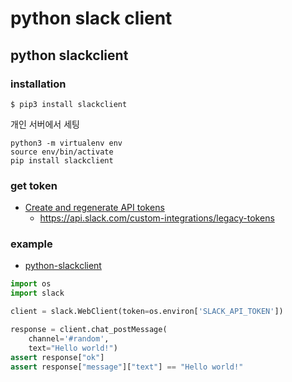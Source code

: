 # python slack client


## python slackclient
### installation
```
$ pip3 install slackclient
```

개인 서버에서 세팅
```
python3 -m virtualenv env
source env/bin/activate
pip install slackclient
```

### get token
* [Create and regenerate API tokens](https://the-gardeners-season4.slack.com/help/articles/215770388)
  * https://api.slack.com/custom-integrations/legacy-tokens

### example
* [python-slackclient](https://github.com/slackapi/python-slackclient)

```python
import os
import slack

client = slack.WebClient(token=os.environ['SLACK_API_TOKEN'])

response = client.chat_postMessage(
    channel='#random',
    text="Hello world!")
assert response["ok"]
assert response["message"]["text"] == "Hello world!"
```